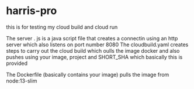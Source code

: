 # harris-pro

this is for testing my cloud build and cloud run


The server . js is a java script file that creates a connectin using an http server which also listens on port number 8080
The cloudbuild.yaml creates steps to carry out the cloud build which oulls the image docker and also pushes using your image, project and SHORT_SHA which basically this is provided

The Dockerfile (basically contains your image)  pulls the image from node:13-slim

